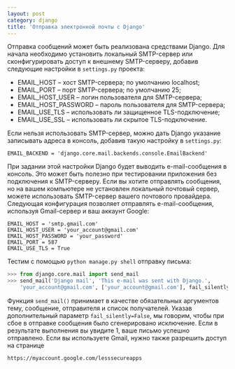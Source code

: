 ```yaml
---
layout: post
category: django
title: 'Отправка электронной почты с Django'
---
```


Отправка сообщений может быть реализована средствами Django. Для начала
необходимо установить локальный SMTP-сервер или сконфигурировать доступ к 
внешнему SMTP-серверу, добавив следующие настройки в ```settings.py```
проекта:

- EMAIL_HOST – хост SMTP-сервера; по умолчанию localhost;
- EMAIL_PORT – порт SMTP-сервера; по умолчанию 25;
- EMAIL_HOST_USER – логин пользователя для SMTP-сервера;
- EMAIL_HOST_PASSWORD – пароль пользователя для SMTP-сервера;
- EMAIL_USE_TLS – использовать ли защищенное TLS-подключение;
- EMAIL_USE_SSL – использовать ли скрытое TLS-подключение.

Если нельзя использовать SMTP-сервер, можно дать Django указание записывать адреса в консоль,
добавив такую настройку в ```settings.py```:

```EMAIL_BACKEND = 'django.core.mail.backends.console.EmailBackend'```

При задании этой настройки Django будет выводить e-mail-сообщения в консоль. Это может быть полезно при тестировании приложения без подключения
к SMTP-серверу.
Если вы хотите отправлять сообщения, но на вашем компьютере не установлен локальный почтовый сервер, можете использовать SMTP-сервер вашего почтового провайдера. Следующая конфигурация позволяет отправлять
e-mail-сообщения, используя Gmail-сервер и ваш аккаунт Google:

```
EMAIL_HOST = 'smtp.gmail.com'
EMAIL_HOST_USER = 'your_account@gmail.com'
EMAIL_HOST_PASSWORD = 'your_password'
EMAIL_PORT = 587
EMAIL_USE_TLS = True
```


Тестим с помощью ```python manage.py shell``` отправку письма:

```python
>>> from django.core.mail import send_mail
>>> send_mail('Django mail', 'This e-mail was sent with Django.',
    'your_account@gmail.com', ['your_account@gmail.com'], fail_silently=False)
```

Функция ```send_mail()``` принимает в качестве обязательных аргументов тему,
сообщение, отправителя и список получателей.
Указав дополнительный параметр ```fail_silently=False```, мы говорим, чтобы при сбое в  отправке сообщения
было сгенерировано исключение. Если в результате выполнения вы увидите 1,
ваше письмо успешно отправлено.
Если вы используете Gmail, нужно также разрешить доступ на странице

```https://myaccount.google.com/lesssecureapps```







